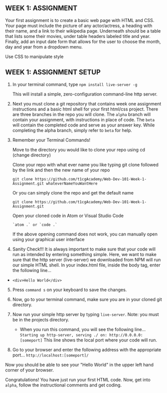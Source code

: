 ## WEEK 1: ASSIGNMENT

Your first assignment is to create a basic web page with HTML and CSS. Your page must
include the picture of any actor/actress, a heading with their name, and a link to their wikipedia
page. Underneath should be a table that lists some their movies, under table headers labeled title
and year. Finally, add an input date form that allows for the user to choose the month, day and
year from a dropdown menu.

Use CSS to manipulate style

## WEEK 1: ASSIGNMENT SETUP

1.  In your terminal command, type `npm install live-server -g`

    This will install a simple, zero-configuration command-line http server.

2.  Next you must clone a git repository that contains week one assignment instructions
    and a basic html shell for your first html/css project. There are three branches in
    the repo you will clone. The `alpha` branch will contain your assignment, with instructions
    in place of code. The `beta` will contain the completed code and serve as your answer key.
    While completing the alpha branch, simply refer to `beta` for help.

3.  Remember your Terminal Commands!

    Move to the directory you would like to clone your repo using cd (change directory)

    Clone your repo with what ever name you like typing git clone followed by the link and
    then the new name of your repo

    `git clone https://github.com/t1cgAcademy/Web-Dev-101-Week-1-Assignment.git whateverNameYouWantHere`

    Or you can simply clone the repo and get the default name

    `git clone https://github.com/t1cgAcademy/Web-Dev-101-Week-1-Assignment.git`

    Open your cloned code in Atom or Visual Studio Code

        `atom .` or `code .`

    If the above opening command does not work, you can manually open using your graphical user interface

4)  Sanity Check!!! It is always important to make sure that your code will run as
    intended by entering something simple. Here, we want to make sure that the http server (live-server)
    we downloaded from NPM will run our simple HTML shell. In your index.html file, inside
    the body tag, enter the following line...

- `<div>Hello World</div>`

5. Press `command s` on your keyboard to save the changes.

6. Now, go to your terminal command, make sure you are in your cloned git directory.

7. Now run your simple http server by typing `live-server`. Note: you must be in the projects directory.

   - When you run this command, you will see the following line... `Starting up http-server, serving ./ on: http://0.0.0.0:[someport]` This line shows the local port where your code will run.

8. Go to your browser and enter the following address with the appropriate port... `http://localhost:[someport]/`

Now you should be able to see your "Hello World" in the upper left hand corner of your browser.

Congratulations! You have just run your first HTML code. Now, get into `alpha`, follow the instructional
comments and get coding.
